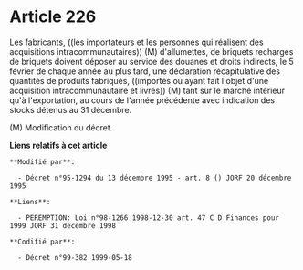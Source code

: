 # Article 226

Les fabricants, ((les importateurs et les personnes qui réalisent des acquisitions intracommunautaires)) (M) d'allumettes, de
briquets recharges de briquets doivent déposer au service des douanes et droits indirects, le 5 février de chaque année au
plus tard, une déclaration récapitulative des quantités de produits fabriqués, ((importés ou ayant fait l'objet d'une
acquisition intracommunautaire et livrés)) (M) tant sur le marché intérieur qu'à l'exportation, au cours de l'année
précédente avec indication des stocks détenus au 31 décembre.

(M) Modification du décret.

**Liens relatifs à cet article**

	**Modifié par**:

	  - Décret n°95-1294 du 13 décembre 1995 - art. 8 () JORF 20 décembre 1995

	**Liens**:

	  - PEREMPTION: Loi n°98-1266 1998-12-30 art. 47 C D Finances pour 1999 JORF 31 décembre 1998

	**Codifié par**:

	  - Décret n°99-382 1999-05-18
